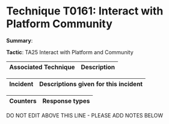 # Technique T0161: Interact with Platform Community

**Summary**: 

**Tactic**: TA25 Interact with Platform and Community 


| Associated Technique | Description |
| --------- | ------------------------- |



| Incident | Descriptions given for this incident |
| -------- | -------------------- |



| Counters | Response types |
| -------- | -------------- |


DO NOT EDIT ABOVE THIS LINE - PLEASE ADD NOTES BELOW